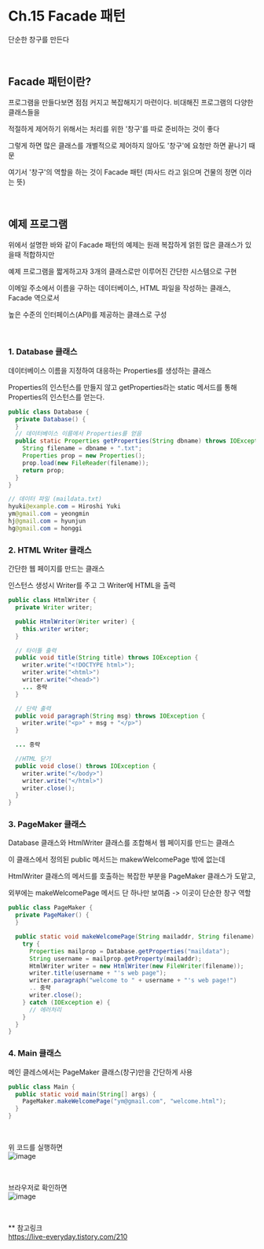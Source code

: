 # Ch.15 Facade 패턴
단순한 창구를 만든다

<br>

## Facade 패턴이란?
프로그램을 만들다보면 점점 커지고 복잡해지기 마련이다. 비대해진 프로그램의 다양한 클래스들을

적절하게 제어하기 위해서는 처리를 위한 '창구'를 따로 준비하는 것이 좋다

그렇게 하면 많은 클래스를 개별적으로 제어하지 않아도 '창구'에 요청만 하면 끝나기 때문

여기서 '창구'의 역할을 하는 것이 Facade 패턴 (파사드 라고 읽으며 건물의 정면 이라는 뜻)

<br>

## 예제 프로그램
위에서 설명한 바와 같이 Facade 패턴의 예제는 원래 복잡하게 얽힌 많은 클래스가 있을때 적합하지만

예제 프로그램을 짧게하고자 3개의 클래스로만 이루어진 간단한 시스템으로 구현

이메일 주소에서 이름을 구하는 데이터베이스, HTML 파일을 작성하는 클래스, Facade 역으로서

높은 수준의 인터페이스(API)를 제공하는 클래스로 구성

<br>

### 1. Database 클래스
데이터베이스 이름을 지정하여 대응하는 Properties를 생성하는 클래스

Properties의 인스턴스를 만들지 않고 getProperties라는 static 메서드를 통해 Properties의 인스턴스를 얻는다.


```java
public class Database {
  private Database() {
  }
  // 데이터베이스 이름에서 Properties를 얻음
  public static Properties getProperties(String dbname) throws IOException {
    String filename = dbname + ".txt";
    Properties prop = new Properties();
    prop.load(new FileReader(filename));
    return prop;
  }
}
```

```java
// 데이터 파일 (maildata.txt)
hyuki@example.com = Hiroshi Yuki
ym@gmail.com = yeongmin
hj@gmail.com = hyunjun
hg@gmail.com = honggi
```

### 2. HTML Writer 클래스
간단한 웹 페이지를 만드는 클래스

인스턴스 생성시 Writer를 주고 그 Writer에 HTML을 출력

```java
public class HtmlWriter {
  private Writer writer;

  public HtmlWriter(Writer writer) {
    this.writer writer;
  }

  // 타이틀 출력
  public void title(String title) throws IOException {
    writer.write("<!DOCTYPE html>");
    writer.write("<html>")
    writer.write("<head>")
    ... 중략
  }

  // 단락 출력
  public void paragraph(String msg) throws IOException {
    writer.write("<p>" + msg + "</p>")
  }

  ... 중략

  //HTML 닫기
  public void close() throws IOException {
    writer.write("</body>")
    writer.write("</html>")
    writer.close();
  }
}
```

### 3. PageMaker 클래스
Database 클래스와 HtmlWriter 클래스를 조합해서 웹 페이지를 만드는 클래스

이 클래스에서 정의된 public 메서드는 makewWelcomePage 밖에 없는데

HtmlWriter 클래스의 메서드를 호출하는 복잡한 부분을 PageMaker 클래스가 도맡고,

외부에는 makeWelcomePage 메서드 단 하나만 보여줌 -> 이곳이 단순한 창구 역할

```java
public class PageMaker {
  private PageMaker() {
  }  

  public static void makeWelcomePage(String mailaddr, String filename) {
    try {
      Properties mailprop = Database.getProperties("maildata");
      String username = mailprop.getProperty(mailaddr);
      HtmlWriter writer = new HtmlWriter(new FileWriter(filename));
      writer.title(username + "'s web page");
      writer.paragraph("welcome to " + username + "'s web page!")
      .. 중략
      writer.close();
    } catch (IOException e) {
      // 에러처리
    }
  }
}
```

### 4. Main 클래스
메인 클레스에서는 PageMaker 클래스(창구)만을 간단하게 사용

```java
public class Main {
  public static void main(String[] args) {
    PageMaker.makeWelcomePage("ym@gmail.com", "welcome.html");
  }
}
```

<br>

위 코드를 실행하면 <br>
![image](https://github.com/Ju-Yeongmin/java_design_pattern/assets/110506500/3831b589-bb84-46a8-867c-b8f449872acd)

<br>

브라우저로 확인하면 <br>
![image](https://github.com/Ju-Yeongmin/java_design_pattern/assets/110506500/e953d146-98a9-4e03-8791-650392f39498)

<br>

** 참고링크 <br>
https://live-everyday.tistory.com/210
